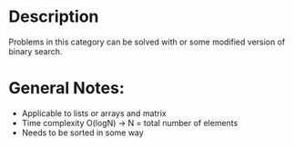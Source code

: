 # Description
Problems in this category can be solved with or some modified version of binary search.

# General Notes:
- Applicable to lists or arrays and matrix
- Time complexity O(logN) -> N = total number of elements
- Needs to be sorted in some way

